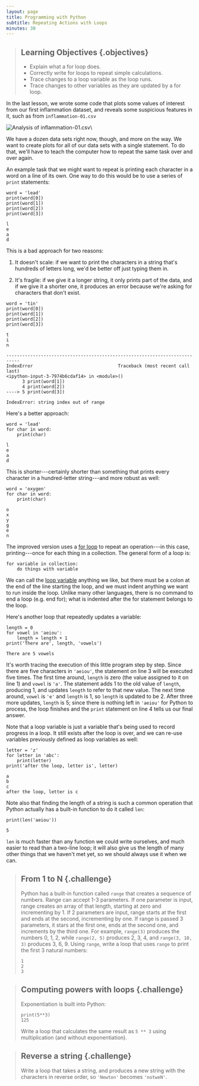 ```yaml
---
layout: page
title: Programming with Python
subtitle: Repeating Actions with Loops
minutes: 30
---
```

> ## Learning Objectives {.objectives}
>
> *   Explain what a for loop does.
> *   Correctly write for loops to repeat simple calculations.
> *   Trace changes to a loop variable as the loop runs.
> *   Trace changes to other variables as they are updated by a for loop.

In the last lesson,
we wrote some code that plots some values of interest from our first inflammation dataset,
and reveals some suspicious features in it, such as from `inflammation-01.csv`

![Analysis of inflammation-01.csv](fig/03-loop_2_0.png)\

We have a dozen data sets right now, though, and more on the way.
We want to create plots for all of our data sets with a single statement.
To do that, we'll have to teach the computer how to repeat the same task
over and over again.

An example task that we might want to repeat is printing each character in a
word on a line of its own. One way to do this would be to use a series of `print` statements:

~~~ {.python}
word = 'lead'
print(word[0])
print(word[1])
print(word[2])
print(word[3])

~~~
~~~ {.output}
l
e
a
d
~~~

This is a bad approach for two reasons:

1.  It doesn't scale:
    if we want to print the characters in a string that's hundreds of letters long,
    we'd be better off just typing them in.

1.  It's fragile:
    if we give it a longer string,
    it only prints part of the data,
    and if we give it a shorter one,
    it produces an error because we're asking for characters that don't exist.

~~~ {.python}
word = 'tin'
print(word[0])
print(word[1])
print(word[2])
print(word[3])

~~~
~~~ {.output}
t
i
n
~~~
~~~ {.error}
---------------------------------------------------------------------------
IndexError                                Traceback (most recent call last)
<ipython-input-3-7974b6cdaf14> in <module>()
      3 print(word[1])
      4 print(word[2])
----> 5 print(word[3])

IndexError: string index out of range
~~~


Here's a better approach:

~~~ {.python}
word = 'lead'
for char in word:
    print(char)

~~~

~~~ {.output}
l
e
a
d
~~~

This is shorter---certainly shorter than something that prints every character in a hundred-letter string---and
more robust as well:

~~~ {.python}
word = 'oxygen'
for char in word:
    print(char)
~~~

~~~ {.output}
o
x
y
g
e
n
~~~

The improved version uses a [for loop](reference.html#for-loop)
to repeat an operation---in this case, printing---once for each thing in a collection.
The general form of a loop is:

~~~ {.python}
for variable in collection:
    do things with variable
~~~

We can call the [loop variable](reference.html#loop-variable) anything we like,
but there must be a colon at the end of the line starting the loop,
and we must indent anything we want to run inside the loop. Unlike many other languages, there is no
command to end a loop (e.g. end for); what is indented after the for statement belongs to the loop.

Here's another loop that repeatedly updates a variable:

~~~ {.python}
length = 0
for vowel in 'aeiou':
    length = length + 1
print('There are', length, 'vowels')
~~~

~~~ {.output}
There are 5 vowels
~~~

It's worth tracing the execution of this little program step by step.
Since there are five characters in `'aeiou'`,
the statement on line 3 will be executed five times.
The first time around,
`length` is zero (the value assigned to it on line 1)
and `vowel` is `'a'`.
The statement adds 1 to the old value of `length`,
producing 1,
and updates `length` to refer to that new value.
The next time around,
`vowel` is `'e'` and `length` is 1,
so `length` is updated to be 2.
After three more updates,
`length` is 5;
since there is nothing left in `'aeiou'` for Python to process,
the loop finishes
and the `print` statement on line 4 tells us our final answer.

Note that a loop variable is just a variable that's being used to record progress in a loop.
It still exists after the loop is over,
and we can re-use variables previously defined as loop variables as well:

~~~ {.python}
letter = 'z'
for letter in 'abc':
    print(letter)
print('after the loop, letter is', letter)
~~~

~~~ {.output}
a
b
c
after the loop, letter is c
~~~

Note also that finding the length of a string is such a common operation
that Python actually has a built-in function to do it called `len`:

~~~ {.python}
print(len('aeiou'))
~~~

~~~ {.output}
5
~~~

`len` is much faster than any function we could write ourselves,
and much easier to read than a two-line loop;
it will also give us the length of many other things that we haven't met yet,
so we should always use it when we can.


> ## From 1 to N {.challenge}
>
> Python has a built-in function called `range` that creates a sequence of numbers. Range can
> accept 1-3 parameters. If one parameter is input, range creates an array of that length,
> starting at zero and incrementing by 1. If 2 parameters are input, range starts at
> the first and ends at the second, incrementing by one. If range is passed 3 parameters,
> it stars at the first one, ends at the second one, and increments by the third one. For
> example,
> `range(3)` produces the numbers 0, 1, 2, while `range(2, 5)` produces 2, 3, 4,
> and `range(3, 10, 3)` produces 3, 6, 9.
> Using `range`,
> write a loop that uses `range` to print the first 3 natural numbers:
>
> ~~~ {.python}
> 1
> 2
> 3
> ~~~

> ## Computing powers with loops {.challenge}
>
> Exponentiation is built into Python:
>
> ~~~ {.python}
> print(5**3)
> 125
> ~~~
>
> Write a loop that calculates the same result as `5 ** 3` using
> multiplication (and without exponentiation).

> ## Reverse a string {.challenge}
>
> Write a loop that takes a string,
> and produces a new string with the characters in reverse order,
> so `'Newton'` becomes `'notweN'`.
